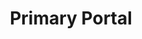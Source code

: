 ---
layout: startup_page
title: "Primary Portal"
id: "primaryportal.com"
permalink: "/primaryportalprimaryportal.com04042025/"
website: "https://primaryportal.com/"
funding_round: "Series A"
funding_amount: "£7.5M"
investors: "DB1 Ventures, Dutch Founders Fund (DFF), Flow Traders"
about: "Primary Portal is a fintech company that provides a digital platform aggregating and digitizing equity capital market processes for banks and asset managers. It aims to automate manual and time-consuming issuance processes, improving efficiency and transparency in capital markets transactions. The platform connects asset managers' order management systems with banks, enabling straight-through processing."
markets: "Fintech, Financial Services"
hq: "London, England, United Kingdom"
founded_year: "2020"
linkedin: "https://www.linkedin.com/company/primaryportal"
twitter: ""
instagram: ""
facebook: ""
crunchbase: "https://www.crunchbase.com/organization/primary-portal"
pitchbook: "https://pitchbook.com/profiles/company/504043-66"

# SEO Optimization
meta_title: "Primary Portal - Series A Funding (£7.5M)"
meta_description: "Primary Portal, Primary Portal is a fintech company that provides a digital platform aggregating and digitizing equity capital market processes for banks and asset ma..."
meta_keywords: "Primary Portal, Fintech, Financial Services, Series A funding"
canonical_url: "https://pkprojectstartups.github.io/projectstartups.com/primaryportalprimaryportal.com04042025/"
---